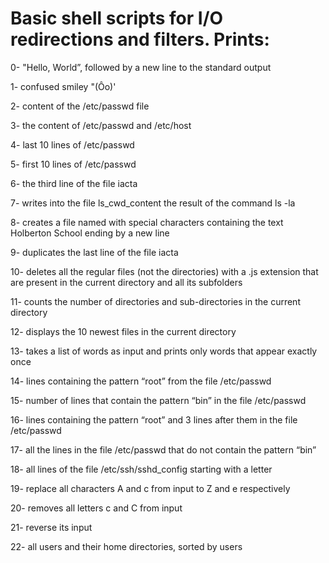# Basic shell scripts for I/O redirections and filters. Prints:

0- "Hello, World”, followed by a new line to the standard output

1- confused smiley "(Ôo)'

2- content of the /etc/passwd file

3- the content of /etc/passwd and /etc/host

4- last 10 lines of /etc/passwd

5- first 10 lines of /etc/passwd

6- the third line of the file iacta

7- writes into the file ls_cwd_content the result of the command ls -la

8- creates a file named with special characters containing the text Holberton School ending by a new line

9- duplicates the last line of the file iacta

10- deletes all the regular files (not the directories) with a .js extension that are present in the current directory and all its subfolders

11- counts the number of directories and sub-directories in the current directory

12- displays the 10 newest files in the current directory

13- takes a list of words as input and prints only words that appear exactly once

14- lines containing the pattern “root” from the file /etc/passwd

15- number of lines that contain the pattern “bin” in the file /etc/passwd

16- lines containing the pattern “root” and 3 lines after them in the file /etc/passwd

17- all the lines in the file /etc/passwd that do not contain the pattern “bin”

18- all lines of the file /etc/ssh/sshd_config starting with a letter

19- replace all characters A and c from input to Z and e respectively

20- removes all letters c and C from input

21- reverse its input

22- all users and their home directories, sorted by users

